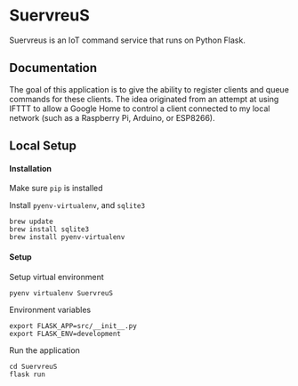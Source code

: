 # SuervreuS 

 Suervreus is an IoT command service that runs on Python Flask. 
 
 
## Documentation
 The goal of this application is to give the ability to register clients and queue commands for these clients. The idea originated from an attempt at using IFTTT to allow a Google Home to control a client connected to my local network (such as a Raspberry Pi, Arduino, or ESP8266).

## Local Setup

#### Installation

Make sure `pip` is installed

Install `pyenv-virtualenv`, and `sqlite3`


```
brew update
brew install sqlite3
brew install pyenv-virtualenv
```

#### Setup

Setup virtual environment


```
pyenv virtualenv SuervreuS
```

Environment variables

```
export FLASK_APP=src/__init__.py
export FLASK_ENV=development
```

Run the application

```
cd SuervreuS
flask run
```

